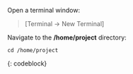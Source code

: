 Open a terminal window:

> [Terminal -> New Terminal]

Navigate to the **/home/project** directory:

```
cd /home/project
```
{: codeblock}
